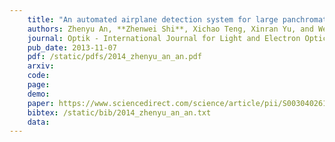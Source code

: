 ```yaml
---
    title: "An automated airplane detection system for large panchromatic image with high spatial resolution"
    authors: Zhenyu An, **Zhenwei Shi**, Xichao Teng, Xinran Yu, and Wei Tang
    journal: Optik - International Journal for Light and Electron Optics (OPTIK)
    pub_date: 2013-11-07
    pdf: /static/pdfs/2014_zhenyu_an_an.pdf
    arxiv: 
    code: 
    page: 
    demo: 
    paper: https://www.sciencedirect.com/science/article/pii/S0030402613014988
    bibtex: /static/bib/2014_zhenyu_an_an.txt
    data:
---
```

    